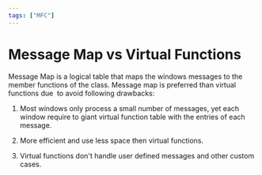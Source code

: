 ```yaml
---
tags: ["MFC"]
---
```


# Message Map vs Virtual Functions

<!--markdownlint-disable MD013 MD029 MD036 MD024 MD033 MD040 MD042 MD001 MD051 MD025 MD052-->

Message Map is a logical table that maps the windows messages to the member functions of the class. Message map is preferred than virtual functions due  to avoid following drawbacks:

1. Most windows only process a small number of messages, yet each window require to giant virtual function table with the entries of each message.

2. More efficient and use less space then virtual functions.

3. Virtual functions don't handle user defined messages and other custom cases.

